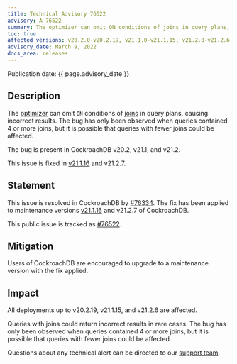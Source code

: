```yaml
---
title: Technical Advisory 76522
advisory: A-76522
summary: The optimizer can omit ON conditions of joins in query plans, causing incorrect results.
toc: true
affected_versions: v20.2.0-v20.2.19, v21.1.0-v21.1.15, v21.2.0-v21.2.6
advisory_date: March 9, 2022
docs_area: releases
---
```


Publication date: {{ page.advisory_date }}

## Description

The [optimizer](../v21.2/cost-based-optimizer.html) can omit `ON` conditions of [joins](../v21.2/joins.html) in query plans, causing incorrect results. The bug has only been observed when queries contained 4 or more joins, but it is possible that queries with fewer joins could be affected.

The bug is present in CockroachDB v20.2, v21.1, and v21.2.

This issue is fixed in [v21.1.16](../releases/v21.1.html#v21-1-16) and v21.2.7.

## Statement

This issue is resolved in CockroachDB by [#76334](https://github.com/cockroachdb/cockroach/pull/76334). The fix has been applied to maintenance versions [v21.1.16](../releases/v21.1.html#v21-1-16) and v21.2.7 of CockroachDB.

This public issue is tracked as [#76522](https://github.com/cockroachdb/cockroach/issues/76522).

## Mitigation

Users of CockroachDB are encouraged to upgrade to a maintenance version with the fix applied.

## Impact

All deployments up to v20.2.19, v21.1.15, and v21.2.6 are affected.

Queries with joins could return incorrect results in rare cases. The bug has only been observed when queries contained 4 or more joins, but it is possible that queries with fewer joins could be affected.

Questions about any technical alert can be directed to our [support team](https://support.cockroachlabs.com/).
